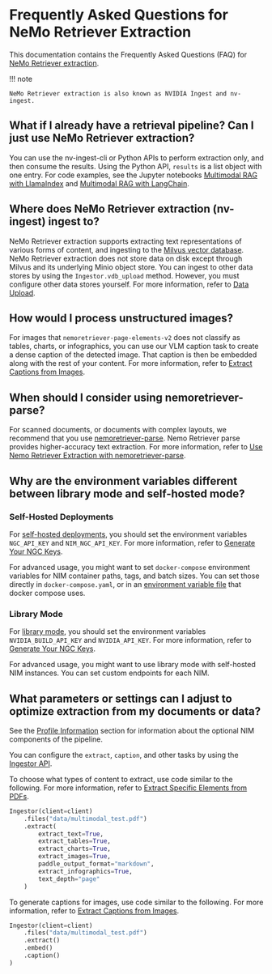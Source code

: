 # Frequently Asked Questions for NeMo Retriever Extraction

This documentation contains the Frequently Asked Questions (FAQ) for [NeMo Retriever extraction](overview.md).

!!! note

    NeMo Retriever extraction is also known as NVIDIA Ingest and nv-ingest.



## What if I already have a retrieval pipeline? Can I just use NeMo Retriever extraction? 

You can use the nv-ingest-cli or Python APIs to perform extraction only, and then consume the results.
Using the Python API, `results` is a list object with one entry.
For code examples, see the Jupyter notebooks [Multimodal RAG with LlamaIndex](https://github.com/NVIDIA/nv-ingest/blob/main/examples/llama_index_multimodal_rag.ipynb) 
and [Multimodal RAG with LangChain](https://github.com/NVIDIA/nv-ingest/blob/main/examples/langchain_multimodal_rag.ipynb).



## Where does NeMo Retriever extraction (nv-ingest) ingest to?

NeMo Retriever extraction supports extracting text representations of various forms of content, and ingesting to the [Milvus vector database](https://milvus.io/). 
NeMo Retriever extraction does not store data on disk except through Milvus and its underlying Minio object store.
You can ingest to other data stores by using the `Ingestor.vdb_upload` method. 
However, you must configure other data stores yourself. 
For more information, refer to [Data Upload](data-store.md).



## How would I process unstructured images?

For images that `nemoretriever-page-elements-v2` does not classify as tables, charts, or infographics, 
you can use our VLM caption task to create a dense caption of the detected image. 
That caption is then be embedded along with the rest of your content. 
For more information, refer to [Extract Captions from Images](nv-ingest-python-api.md#extract-captions-from-images).



## When should I consider using nemoretriever-parse?

For scanned documents, or documents with complex layouts, 
we recommend that you use [nemoretriever-parse](https://build.nvidia.com/nvidia/nemoretriever-parse). 
Nemo Retriever parse provides higher-accuracy text extraction. 
For more information, refer to [Use Nemo Retriever Extraction with nemoretriever-parse](nemoretriever-parse.md).



## Why are the environment variables different between library mode and self-hosted mode?

### Self-Hosted Deployments

For [self-hosted deployments](quickstart-guide.md), you should set the environment variables `NGC_API_KEY` and `NIM_NGC_API_KEY`.
For more information, refer to [Generate Your NGC Keys](ngc-api-key.md).

For advanced usage, you might want to set `docker-compose` environment variables for NIM container paths, tags, and batch sizes. 
You can set those directly in `docker-compose.yaml`, or in an [environment variable file](environment-config.md) that docker compose uses.

### Library Mode

For [library mode](quickstart-library-mode.md), you should set the environment variables `NVIDIA_BUILD_API_KEY` and `NVIDIA_API_KEY`. 
For more information, refer to [Generate Your NGC Keys](ngc-api-key.md).

For advanced usage, you might want to use library mode with self-hosted NIM instances. 
You can set custom endpoints for each NIM. 
<!-- See the nv-ingest-ms-runtime service environment variables for a full list of *_ENDPOINT variables. -->







## What parameters or settings can I adjust to optimize extraction from my documents or data? 

See the [Profile Information](quickstart-guide.md#profile-information) section 
for information about the optional NIM components of the pipeline.

You can configure the `extract`, `caption`, and other tasks by using the [Ingestor API](nv-ingest-python-api.md).

To choose what types of content to extract, use code similar to the following. 
For more information, refer to [Extract Specific Elements from PDFs](nv-ingest-python-api.md#extract-specific-elements-from-pdfs).

```python
Ingestor(client=client)
    .files("data/multimodal_test.pdf")
    .extract(              
        extract_text=True,
        extract_tables=True,
        extract_charts=True,
        extract_images=True,
        paddle_output_format="markdown",
        extract_infographics=True,
        text_depth="page"
    )
```

To generate captions for images, use code similar to the following.
For more information, refer to [Extract Captions from Images](nv-ingest-python-api.md#extract-captions-from-images).

```python
Ingestor(client=client)
    .files("data/multimodal_test.pdf")
    .extract()
    .embed()
    .caption()
)
```
